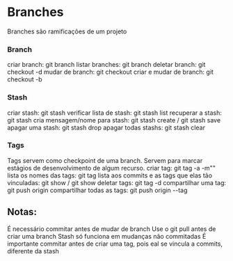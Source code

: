 # Branches
Branches são ramificações de um projeto

### Branch
criar branch: git branch <nome>
listar branches: git branch
deletar branch: git checkout -d
mudar de branch: git checkout <nome>
criar e mudar de branch: git checkout -b <nome>

### Stash
criar stash: git stash
verificar lista de stash: git stash list
recuperar a stash: git stash <nome>
cria mensagem/nome para stash: git stash create<mensagem> / git stash save <mensagem>
apagar uma stash: git stash drop <indice>
apagar todas stashs: git stash clear

### Tags
Tags servem como checkpoint de uma branch. Servem para marcar estágios de desenvolvimento de algum recurso.
criar tag: git tag -a <nome> -m"<msg>"
lista os nomes das tags: git tag
lista aos commits e as tags que elas tão vinculadas: git show / git show <nome>
deletar tags: git tag -d <nome>
compartilhar uma tag: git push origin <nome>
compartilhar todas as tags: git push origin --tag

## Notas:
É necessário commitar antes de mudar de branch
Use o git pull antes de criar uma branch
Stash só funciona em mudanças não commitadas
É importante commitar antes de criar uma tag, pois eal se vincula a commits, diferente da stash